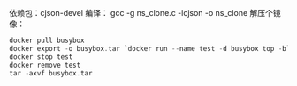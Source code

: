 依赖包：cjson-devel
编译： gcc -g ns_clone.c -lcjson -o ns_clone
解压个镜像：
```c
docker pull busybox
docker export -o busybox.tar `docker run --name test -d busybox top -b`
docker stop test
docker remove test
tar -axvf busybox.tar
```
